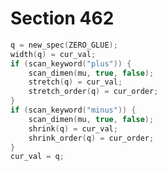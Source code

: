 # Section 462

```c << Create a new glue specification whose width is |cur_val|; scan for its stretch and shrink components >>=
q = new_spec(ZERO_GLUE);
width(q) = cur_val;
if (scan_keyword("plus")) {
    scan_dimen(mu, true, false);
    stretch(q) = cur_val;
    stretch_order(q) = cur_order;
}
if (scan_keyword("minus")) {
    scan_dimen(mu, true, false);
    shrink(q) = cur_val;
    shrink_order(q) = cur_order;
}
cur_val = q;
```
